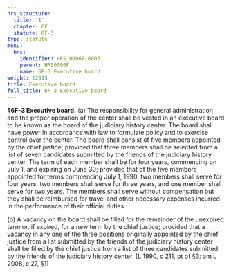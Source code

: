 ```yaml
---
hrs_structure:
  title: '1'
  chapter: 6F
  statute: 6F-3
type: statute
menu:
  hrs:
    identifier: HRS_0006F-0003
    parent: HRS0006F
    name: 6F-3 Executive board
weight: 12015
title: Executive board
full_title: 6F-3 Executive board
---
```

**§6F-3 Executive board.** (a) The responsibility for general administration and the proper operation of the center shall be vested in an executive board to be known as the board of the judiciary history center. The board shall have power in accordance with law to formulate policy and to exercise control over the center. The board shall consist of five members appointed by the chief justice; provided that three members shall be selected from a list of seven candidates submitted by the friends of the judiciary history center. The term of each member shall be for four years, commencing on July 1, and expiring on June 30; provided that of the five members appointed for terms commencing July 1, 1990, two members shall serve for four years, two members shall serve for three years, and one member shall serve for two years. The members shall serve without compensation but they shall be reimbursed for travel and other necessary expenses incurred in the performance of their official duties.

(b) A vacancy on the board shall be filled for the remainder of the unexpired term or, if expired, for a new term by the chief justice; provided that a vacancy in any one of the three positions originally appointed by the chief justice from a list submitted by the friends of the judiciary history center shall be filled by the chief justice from a list of three candidates submitted by the friends of the judiciary history center. [L 1990, c 211, pt of §3; am L 2008, c 27, §1]